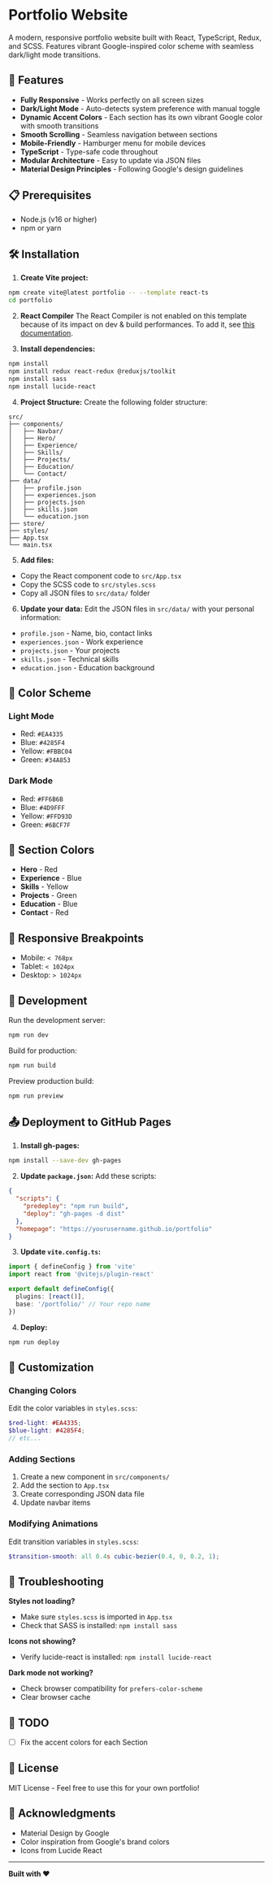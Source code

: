 # Portfolio Website

A modern, responsive portfolio website built with React, TypeScript, Redux, and SCSS. Features vibrant Google-inspired color scheme with seamless dark/light mode transitions.

## 🚀 Features

- **Fully Responsive** - Works perfectly on all screen sizes
- **Dark/Light Mode** - Auto-detects system preference with manual toggle
- **Dynamic Accent Colors** - Each section has its own vibrant Google color with smooth transitions
- **Smooth Scrolling** - Seamless navigation between sections
- **Mobile-Friendly** - Hamburger menu for mobile devices
- **TypeScript** - Type-safe code throughout
- **Modular Architecture** - Easy to update via JSON files
- **Material Design Principles** - Following Google's design guidelines

## 📋 Prerequisites

- Node.js (v16 or higher)
- npm or yarn

## 🛠️ Installation

1. **Create Vite project:**
```bash
npm create vite@latest portfolio -- --template react-ts
cd portfolio
```
2. **React Compiler**
  The React Compiler is not enabled on this template because of its impact on dev & build performances. To add it, see [this documentation](https://react.dev/learn/react-compiler/installation).

3. **Install dependencies:**
```bash
npm install
npm install redux react-redux @reduxjs/toolkit
npm install sass
npm install lucide-react
```

4. **Project Structure:**
Create the following folder structure:
```
src/
├── components/
│   ├── Navbar/
│   ├── Hero/
│   ├── Experience/
│   ├── Skills/
│   ├── Projects/
│   ├── Education/
│   └── Contact/
├── data/
│   ├── profile.json
│   ├── experiences.json
│   ├── projects.json
│   ├── skills.json
│   └── education.json
├── store/
├── styles/
├── App.tsx
└── main.tsx
```

5. **Add files:**
- Copy the React component code to `src/App.tsx`
- Copy the SCSS code to `src/styles.scss`
- Copy all JSON files to `src/data/` folder

6. **Update your data:**
Edit the JSON files in `src/data/` with your personal information:
- `profile.json` - Name, bio, contact links
- `experiences.json` - Work experience
- `projects.json` - Your projects
- `skills.json` - Technical skills
- `education.json` - Education background

## 🎨 Color Scheme

### Light Mode
- Red: `#EA4335`
- Blue: `#4285F4`
- Yellow: `#FBBC04`
- Green: `#34A853`

### Dark Mode
- Red: `#FF6B6B`
- Blue: `#4D9FFF`
- Yellow: `#FFD93D`
- Green: `#6BCF7F`

## 🎯 Section Colors

- **Hero** - Red
- **Experience** - Blue
- **Skills** - Yellow
- **Projects** - Green
- **Education** - Blue
- **Contact** - Red

## 📱 Responsive Breakpoints

- Mobile: `< 768px`
- Tablet: `< 1024px`
- Desktop: `> 1024px`

## 🚀 Development

Run the development server:
```bash
npm run dev
```

Build for production:
```bash
npm run build
```

Preview production build:
```bash
npm run preview
```

## 📤 Deployment to GitHub Pages

1. **Install gh-pages:**
```bash
npm install --save-dev gh-pages
```

2. **Update `package.json`:**
Add these scripts:
```json
{
  "scripts": {
    "predeploy": "npm run build",
    "deploy": "gh-pages -d dist"
  },
  "homepage": "https://yourusername.github.io/portfolio"
}
```

3. **Update `vite.config.ts`:**
```typescript
import { defineConfig } from 'vite'
import react from '@vitejs/plugin-react'

export default defineConfig({
  plugins: [react()],
  base: '/portfolio/' // Your repo name
})
```

4. **Deploy:**
```bash
npm run deploy
```

## 🎨 Customization

### Changing Colors
Edit the color variables in `styles.scss`:
```scss
$red-light: #EA4335;
$blue-light: #4285F4;
// etc...
```

### Adding Sections
1. Create a new component in `src/components/`
2. Add the section to `App.tsx`
3. Create corresponding JSON data file
4. Update navbar items

### Modifying Animations
Edit transition variables in `styles.scss`:
```scss
$transition-smooth: all 0.4s cubic-bezier(0.4, 0, 0.2, 1);
```

## 🔧 Troubleshooting

**Styles not loading?**
- Make sure `styles.scss` is imported in `App.tsx`
- Check that SASS is installed: `npm install sass`

**Icons not showing?**
- Verify lucide-react is installed: `npm install lucide-react`

**Dark mode not working?**
- Check browser compatibility for `prefers-color-scheme`
- Clear browser cache

## 📝 TODO

- [ ] Fix the accent colors for each Section

## 📄 License

MIT License - Feel free to use this for your own portfolio!

## 🙏 Acknowledgments

- Material Design by Google
- Color inspiration from Google's brand colors
- Icons from Lucide React

---

**Built with ❤️**